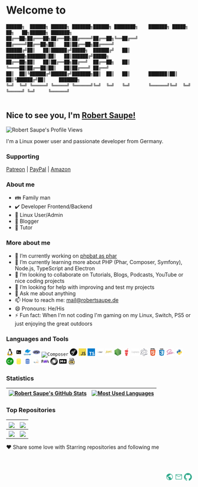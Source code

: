 # Welcome to

```text
██████╗  ██████╗ ██████╗ ███████╗██████╗ ████████╗    ███████╗ █████╗ ██╗   ██╗██████╗ ███████╗
██╔══██╗██╔═══██╗██╔══██╗██╔════╝██╔══██╗╚══██╔══╝    ██╔════╝██╔══██╗██║   ██║██╔══██╗██╔════╝
██████╔╝██║   ██║██████╔╝█████╗  ██████╔╝   ██║       ███████╗███████║██║   ██║██████╔╝█████╗  
██╔══██╗██║   ██║██╔══██╗██╔══╝  ██╔══██╗   ██║       ╚════██║██╔══██║██║   ██║██╔═══╝ ██╔══╝  
██║  ██║╚██████╔╝██████╔╝███████╗██║  ██║   ██║       ███████║██║  ██║╚██████╔╝██║     ███████╗
╚═╝  ╚═╝ ╚═════╝ ╚═════╝ ╚══════╝╚═╝  ╚═╝   ╚═╝       ╚══════╝╚═╝  ╚═╝ ╚═════╝ ╚═╝     ╚══════╝
                                                                                               
```

## Nice to see you, I'm [Robert Saupe!](https://robertsaupe.de)

<p align="left"><img src="https://komarev.com/ghpvc/?username=robertsaupe&label=Views&color=brightgreen&style=for-the-badge" alt="Robert Saupe's Profile Views" /></p>

I'm a Linux power user and passionate developer from Germany.

### Supporting

[Patreon](https://www.patreon.com/robertsaupe) |
[PayPal](https://www.paypal.com/donate?hosted_button_id=SQMRNY8YVPCZQ) |
[Amazon](https://www.amazon.de/ref=as_li_ss_tl?ie=UTF8&linkCode=ll2&tag=robertsaupe-21&linkId=b79bc86cee906816af515980cb1db95e&language=de_DE)

### About me

- :family: Family man
- :heavy_check_mark: Developer Frontend/Backend
- :penguin: Linux User/Admin
- :page_facing_up: Blogger
- :information_desk_person: Tutor

### More about me

- 🔭 I’m currently working on [phpbat as phar](https://github.com/robertsaupe/phpbat/tree/phar)
- 🌱 I’m currently learning more about PHP (Phar, Composer, Symfony), Node.js, TypeScript and Electron
- 👯 I’m looking to collaborate on Tutorials, Blogs, Podcasts, YouTube or nice coding projects
- 🤔 I’m looking for help with improving and test my projects
- 💬 Ask me about anything
- 📫 How to reach me: mail@robertsaupe.de
- 😄 Pronouns: He/His
- ⚡ Fun fact: When I'm not coding I'm gaming on my Linux, Switch, PS5 or just enjoying the great outdoors

### Languages and Tools

<code><img height="20" src="https://raw.githubusercontent.com/github/explore/80688e429a7d4ef2fca1e82350fe8e3517d3494d/topics/linux/linux.png" alt="Linux" title="Linux"></code>
<code><img height="20" src="https://raw.githubusercontent.com/github/explore/aca0b3b69ca680013b925338b0cc428190aa42dc/topics/cli/cli.png" alt="CLI" title="CLI"></code>
<code><img height="20" src="https://raw.githubusercontent.com/github/explore/80688e429a7d4ef2fca1e82350fe8e3517d3494d/topics/docker/docker.png" alt="Docker" title="Docker"></code>
<code><img height="20" src="https://raw.githubusercontent.com/github/explore/ccc16358ac4530c6a69b1b80c7223cd2744dea83/topics/php/php.png" alt="PHP" title="PHP"></code>
<code><img height="20" src="https://avatars.githubusercontent.com/u/837015?s=200&v=4" alt="Composer" title="Composer"></code>
<code><img height="20" src="https://raw.githubusercontent.com/github/explore/d0c5a5e31e1776ad62379ef5f6b703bcf107d3a3/topics/symfony/symfony.png" alt="PHP" title="Symfony"></code>
<code><img height="20" src="https://raw.githubusercontent.com/github/explore/80688e429a7d4ef2fca1e82350fe8e3517d3494d/topics/javascript/javascript.png" alt="Javascript" title="Javascript"></code>
<code><img height="20" src="https://raw.githubusercontent.com/github/explore/80688e429a7d4ef2fca1e82350fe8e3517d3494d/topics/typescript/typescript.png" alt="Typescript" title="Typescript"></code>
<code><img height="20" src="https://raw.githubusercontent.com/github/explore/80688e429a7d4ef2fca1e82350fe8e3517d3494d/topics/jquery/jquery.png" alt="jQuery" title="jQuery"></code>
<code><img height="20" src="https://raw.githubusercontent.com/github/explore/cb39e2385dfcec8a661d01bfacff6b1e33bbaa9d/topics/babel/babel.png" alt="Babel" title="Babel"></code>
<code><img height="20" src="https://raw.githubusercontent.com/github/explore/80688e429a7d4ef2fca1e82350fe8e3517d3494d/topics/nodejs/nodejs.png" alt="Node.js" title="Node.js"></code>
<code><img height="20" src="https://raw.githubusercontent.com/github/explore/80688e429a7d4ef2fca1e82350fe8e3517d3494d/topics/gulp/gulp.png" alt="Gulp" title="Gulp"></code>
<code><img height="20" src="https://raw.githubusercontent.com/github/explore/80688e429a7d4ef2fca1e82350fe8e3517d3494d/topics/express/express.png" alt="Express" title="Express"></code>
<code><img height="20" src="https://raw.githubusercontent.com/github/explore/80688e429a7d4ef2fca1e82350fe8e3517d3494d/topics/electron/electron.png" alt="Electron" title="Electron"></code>
<code><img height="20" src="https://raw.githubusercontent.com/github/explore/80688e429a7d4ef2fca1e82350fe8e3517d3494d/topics/html/html.png" alt="HTML" title="HTML"></code>
<code><img height="20" src="https://raw.githubusercontent.com/github/explore/80688e429a7d4ef2fca1e82350fe8e3517d3494d/topics/css/css.png" alt="CSS" title="CSS"></code>
<code><img height="20" src="https://raw.githubusercontent.com/github/explore/80688e429a7d4ef2fca1e82350fe8e3517d3494d/topics/sass/sass.png" alt="SASS" title="SASS"></code>
<code><img height="20" src="https://raw.githubusercontent.com/github/explore/80688e429a7d4ef2fca1e82350fe8e3517d3494d/topics/python/python.png" alt="Python" title="Python"></code>
<code><img height="20" src="https://raw.githubusercontent.com/github/explore/80688e429a7d4ef2fca1e82350fe8e3517d3494d/topics/csharp/csharp.png" alt="C#" title="C#"></code>
<code><img height="20" src="https://raw.githubusercontent.com/github/explore/13295c57999765ac9ffa3281942a72ab08b79de2/topics/database/database.png" alt="Database" title="Database"></code>
<code><img height="20" src="https://raw.githubusercontent.com/github/explore/80688e429a7d4ef2fca1e82350fe8e3517d3494d/topics/sql/sql.png" alt="SQL" title="SQL"></code>
<code><img height="20" src="https://raw.githubusercontent.com/github/explore/80688e429a7d4ef2fca1e82350fe8e3517d3494d/topics/mysql/mysql.png" alt="MySQL" title="MySQL"></code>
<code><img height="20" src="https://raw.githubusercontent.com/github/explore/80688e429a7d4ef2fca1e82350fe8e3517d3494d/topics/pwa/pwa.png" alt="PWA" title="PWA"></code>
<code><img height="20" src="https://raw.githubusercontent.com/github/explore/80688e429a7d4ef2fca1e82350fe8e3517d3494d/topics/json/json.png" alt="JSON" title="JSON"></code>
<code><img height="20" src="https://raw.githubusercontent.com/github/explore/80688e429a7d4ef2fca1e82350fe8e3517d3494d/topics/markdown/markdown.png" alt="Markdown" title="Markdown"></code>
<code><img height="20" src="https://raw.githubusercontent.com/github/explore/05a6f4c574a32b6b2f04c2e589f6c82d9df46a5d/topics/xml/xml.png" alt="XML" title="XML"></code>

### Statistics

| <a href="https://github.com/robertsaupe"><img align="center" src="https://github-readme-stats.vercel.app/api?username=robertsaupe&show_icons=true&include_all_commits=true&theme=gotham&hide_border=true" alt="Robert Saupe's GitHub Stats" title="Robert Saupe's GitHub Stats" /></a> | <a href="https://github.com/robertsaupe"><img align="center" src="https://github-readme-stats.vercel.app/api/top-langs/?username=robertsaupe&layout=compact&theme=gotham&hide_border=true&langs_count=10" alt="Most Used Languages" title="Most Used Languages" /></a> |
| ------------- | ------------- |

### Top Repositories

<!-- | <a href="https://github.com/robertsaupe/phpbat"><img align="center" src="https://github-readme-stats.vercel.app/api/pin/?username=robertsaupe&repo=phpbat&theme=gotham&hide_border=true" /></a> | <a href="https://github.com/robertsaupe/docker-compose-lamp"><img align="center" src="https://github-readme-stats.vercel.app/api/pin/?username=robertsaupe&repo=docker-compose-lamp&theme=gotham&hide_border=true" /></a> |
| ------------- | ------------- |

| <a href="https://github.com/robertsaupe/node-webdev-basic"><img align="center" src="https://github-readme-stats.vercel.app/api/pin/?username=robertsaupe&repo=node-webdev-basic&theme=gotham&hide_border=true" /></a> | <a href="https://github.com/robertsaupe/node-screenshots"><img align="center" src="https://github-readme-stats.vercel.app/api/pin/?username=robertsaupe&repo=node-screenshots&theme=gotham&hide_border=true" /></a> |
| ------------- | ------------- | -->

| <a href="https://github.com/robertsaupe/phpbat"><img align="center" src="https://github-readme-stats.vercel.app/api/pin/?username=robertsaupe&repo=phpbat&theme=gotham&hide_border=true" /></a> | <a href="https://github.com/robertsaupe/docker-compose-lamp"><img align="center" src="https://github-readme-stats.vercel.app/api/pin/?username=robertsaupe&repo=docker-compose-lamp&theme=gotham&hide_border=true" /></a> |
| ------------- | ------------- |
| <a href="https://github.com/robertsaupe/node-webdev-basic"><img align="center" src="https://github-readme-stats.vercel.app/api/pin/?username=robertsaupe&repo=node-webdev-basic&theme=gotham&hide_border=true" /></a> | <a href="https://github.com/robertsaupe/node-screenshots"><img align="center" src="https://github-readme-stats.vercel.app/api/pin/?username=robertsaupe&repo=node-screenshots&theme=gotham&hide_border=true" /></a> |

:heart: Share some love with Starring repositories and following me

<br />
<br />

<p align="right">
<a href="https://robertsaupe.de"><img alt="Robert Saupe | Homepage" title="Robert Saupe | Homepage" width="21px" src="https://raw.githubusercontent.com/robertsaupe/robertsaupe/master/assets/material-design-icons/public_custom.svg" /></a>
<a href="mailto:mail@robertsaupe.de"><img alt="Robert Saupe | Mail" title="Robert Saupe | Mail" width="21px" src="https://raw.githubusercontent.com/robertsaupe/robertsaupe/master/assets/material-design-icons/mail_custom.svg" /></a>
<a href="https://github.com/robertsaupe"><img alt="Robert Saupe | GitHub" title="Robert Saupe | GitHub" width="21px" src="https://raw.githubusercontent.com/robertsaupe/robertsaupe/master/assets/github_custom.svg" /></a>
</p>
